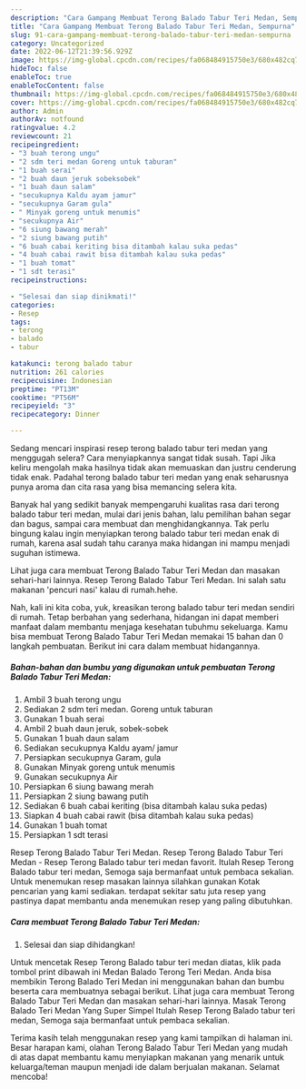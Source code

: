 ```yaml
---
description: "Cara Gampang Membuat Terong Balado Tabur Teri Medan, Sempurna"
title: "Cara Gampang Membuat Terong Balado Tabur Teri Medan, Sempurna"
slug: 91-cara-gampang-membuat-terong-balado-tabur-teri-medan-sempurna
category: Uncategorized
date: 2022-06-12T21:39:56.929Z
image: https://img-global.cpcdn.com/recipes/fa068484915750e3/680x482cq70/terong-balado-tabur-teri-medan-foto-resep-utama.jpg
hideToc: false
enableToc: true
enableTocContent: false
thumbnail: https://img-global.cpcdn.com/recipes/fa068484915750e3/680x482cq70/terong-balado-tabur-teri-medan-foto-resep-utama.jpg
cover: https://img-global.cpcdn.com/recipes/fa068484915750e3/680x482cq70/terong-balado-tabur-teri-medan-foto-resep-utama.jpg
author: Admin
authorAv: notfound
ratingvalue: 4.2
reviewcount: 21
recipeingredient:
- "3 buah terong ungu"
- "2 sdm teri medan Goreng untuk taburan"
- "1 buah serai"
- "2 buah daun jeruk sobeksobek"
- "1 buah daun salam"
- "secukupnya Kaldu ayam jamur"
- "secukupnya Garam gula"
- " Minyak goreng untuk menumis"
- "secukupnya Air"
- "6 siung bawang merah"
- "2 siung bawang putih"
- "6 buah cabai keriting bisa ditambah kalau suka pedas"
- "4 buah cabai rawit bisa ditambah kalau suka pedas"
- "1 buah tomat"
- "1 sdt terasi"
recipeinstructions:

- "Selesai dan siap dinikmati!"
categories:
- Resep
tags:
- terong
- balado
- tabur

katakunci: terong balado tabur 
nutrition: 261 calories
recipecuisine: Indonesian
preptime: "PT13M"
cooktime: "PT56M"
recipeyield: "3"
recipecategory: Dinner

---
```



Sedang mencari inspirasi resep terong balado tabur teri medan yang menggugah selera? Cara menyiapkannya sangat tidak susah. Tapi Jika keliru mengolah maka hasilnya tidak akan memuaskan dan justru cenderung tidak enak. Padahal terong balado tabur teri medan yang enak seharusnya punya aroma dan cita rasa yang bisa memancing selera kita.


Banyak hal yang sedikit banyak mempengaruhi kualitas rasa dari terong balado tabur teri medan, mulai dari jenis bahan, lalu pemilihan bahan segar dan bagus, sampai cara membuat dan menghidangkannya. Tak perlu bingung kalau ingin menyiapkan terong balado tabur teri medan enak di rumah, karena asal sudah tahu caranya maka hidangan ini mampu menjadi suguhan istimewa.

Lihat juga cara membuat Terong Balado Tabur Teri Medan dan masakan sehari-hari lainnya. Resep Terong Balado Tabur Teri Medan. Ini salah satu makanan &#39;pencuri nasi&#39; kalau di rumah.hehe.


Nah, kali ini kita coba, yuk, kreasikan terong balado tabur teri medan sendiri di rumah. Tetap berbahan yang sederhana, hidangan ini dapat memberi manfaat dalam membantu menjaga kesehatan tubuhmu sekeluarga. Kamu bisa membuat Terong Balado Tabur Teri Medan memakai 15 bahan dan 0 langkah pembuatan. Berikut ini cara dalam membuat hidangannya.

<!--inarticleads1-->

##### Bahan-bahan dan bumbu yang digunakan untuk pembuatan Terong Balado Tabur Teri Medan:

1. Ambil 3 buah terong ungu
1. Sediakan 2 sdm teri medan. Goreng untuk taburan
1. Gunakan 1 buah serai
1. Ambil 2 buah daun jeruk, sobek-sobek
1. Gunakan 1 buah daun salam
1. Sediakan secukupnya Kaldu ayam/ jamur
1. Persiapkan secukupnya Garam, gula
1. Gunakan  Minyak goreng untuk menumis
1. Gunakan secukupnya Air
1. Persiapkan 6 siung bawang merah
1. Persiapkan 2 siung bawang putih
1. Sediakan 6 buah cabai keriting (bisa ditambah kalau suka pedas)
1. Siapkan 4 buah cabai rawit (bisa ditambah kalau suka pedas)
1. Gunakan 1 buah tomat
1. Persiapkan 1 sdt terasi


Resep Terong Balado Tabur Teri Medan. Resep Terong Balado Tabur Teri Medan - Resep Terong Balado tabur teri medan favorit. Itulah Resep Terong Balado tabur teri medan, Semoga saja bermanfaat untuk pembaca sekalian. Untuk menemukan resep masakan lainnya silahkan gunakan Kotak pencarian yang kami sediakan. terdapat sekitar satu juta resep yang pastinya dapat membantu anda menemukan resep yang paling dibutuhkan. 

<!--inarticleads2-->

##### Cara membuat Terong Balado Tabur Teri Medan:


1. Selesai dan siap dihidangkan!

Untuk mencetak Resep Terong Balado tabur teri medan diatas, klik pada tombol print dibawah ini Medan Balado Terong Teri Medan. Anda bisa membikin Terong Balado Teri Medan ini menggunakan bahan dan bumbu beserta cara membuatnya sebagai berikut. Lihat juga cara membuat Terong Balado Tabur Teri Medan dan masakan sehari-hari lainnya. Masak Terong Balado Teri Medan Yang Super Simpel Itulah Resep Terong Balado tabur teri medan, Semoga saja bermanfaat untuk pembaca sekalian. 

Terima kasih telah menggunakan resep yang kami tampilkan di halaman ini. Besar harapan kami, olahan Terong Balado Tabur Teri Medan yang mudah di atas dapat membantu kamu menyiapkan makanan yang menarik untuk keluarga/teman maupun menjadi ide dalam berjualan makanan. Selamat mencoba!
